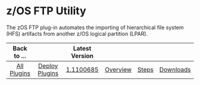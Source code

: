 
# z/OS FTP Utility

The zOS FTP plug-in automates the importing of hierarchical file system (HFS) artifacts from another z/OS logical partition (LPAR).

|          Back to ...          |                                |                                                  Latest Version                                                   ||||
|:-----------------------------:|:------------------------------:|:-----------------------------------------------------------------------------------------------------------------:| :---: | :---: | :---: |
| [All Plugins](../../index.md) | [Deploy Plugins](../README.md) | [1.1100685](https://raw.githubusercontent.com/UrbanCode/IBM-UCD-PLUGINS/main/files/zos-ftp/zos-ftp-1.1100685.zip) |[Overview](overview.md)|[Steps](steps.md)|[Downloads](downloads.md)|
